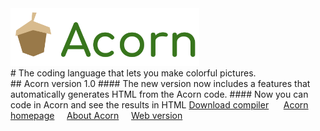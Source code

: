 <a href="https://lb123658.github.io/acornLanguage/" target="_blank">
<img src="images/acornLogo.png" width="60%" /></a><br>
# The coding language that lets you make colorful pictures.
<br>
## Acorn version 1.0
#### The new version now includes a features that automatically generates HTML from the Acorn code. 
#### Now you can code in Acorn and see the results in HTML
<a href="https://github.com/LB123658/acornLanguage/archive/main.zip">Download compiler</a>&#xA0;&#xA0;&#xA0;&#xA0;&#xA0; <a href="https://lb123658.github.io/acornLanguage/">Acorn homepage</a>&#xA0;&#xA0;&#xA0;&#xA0;&#xA0;<a href="https://lb123658.github.io/acornLanguage/about">About Acorn</a>&#xA0;&#xA0;&#xA0;&#xA0;&#xA0;<a href="https://lb123658.github.io/acornLanguage/editor">Web version</a>
